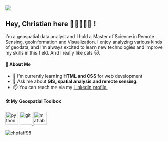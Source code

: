 <img src="https://cdn.dribbble.com/users/2789762/screenshots/8630894/media/583b209224b027954cb6e8b9901cb731.gif">

## Hey, Christian here 👋🏼🧑🏼‍💻 !
I'm a geospatial data analyst and I hold a Master of Science in Remote Sensing, geoInformation and Visualization. I enjoy analyzing various kinds of geodata, and I'm always excited to learn new technologies and improve my skills in this field. And I really like cats 🐱.

#### 🌱 About Me

- 🌱 I’m currently learning **HTML and CSS** for web development
- 💬 Ask me about **GIS, spatial analysis and remote sensing**.
- 📫 You can reach me via my <a href="https://www.linkedin.com/in/christian-pfaff/">LinkedIn profile.</a>


#### 🛠️ My Geospatial Toolbox
<img src="https://upload.wikimedia.org/wikipedia/commons/c/c3/Python-logo-notext.svg" alt="python" width="40" height="40"/> </a> <a href="https://www.w3schools.com/css/" target="_blank" rel="noreferrer"> <img src="https://upload.wikimedia.org/wikipedia/commons/1/1b/R_logo.svg" alt="git" width="40" height="40"/> </a> <a href="https://www.w3.org/html/" target="_blank" rel="noreferrer"> <img src="https://upload.wikimedia.org/wikipedia/commons/2/21/Matlab_Logo.png" alt="matlab" width="40" height="40"/> 

<p align="left"> <img src="https://komarev.com/ghpvc/?username=chpfaff98&label=Profile%20views&color=0e75b6&style=flat" alt="chpfaff98" /> </p>